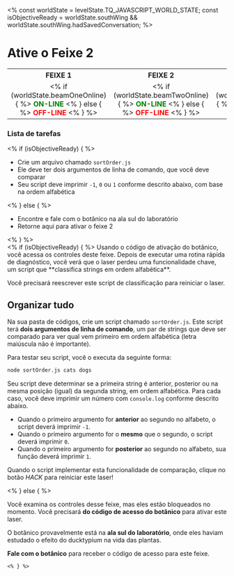 <%
const worldState = levelState.TQ_JAVASCRIPT_WORLD_STATE;
const isObjectiveReady = worldState.southWing &&
worldState.southWing.hadSavedConversation;
%>

# Ative o Feixe 2

<style>
table.lasers {
  margin-top: 10px;
}
table.lasers th, table.lasers td {
  text-align: center !important;
}
table.lasers td span {
  font-weight: bold;
}
table.lasers td span.on {
  color: green;
}
table.lasers td span.off {
  color: red;
}
</style>
<table class="lasers">
  <tr>
    <th>FEIXE 1</th>
    <th>FEIXE 2</th>
    <th>FEIXE 3</th>
    <th>FEIXE 4</th>
  </tr>
  <tr>
    <td>
      <% if (worldState.beamOneOnline) { %>
        <span class="on">ON-LINE</span>
      <% } else { %>
        <span class="off">OFF-LINE</span>
      <% } %>
    </td>
    <td>
      <% if (worldState.beamTwoOnline) { %>
      <span class="on">ON-LINE</span>
      <% } else { %>
        <span class="off">OFF-LINE</span>
      <% } %>
    </td>
    <td>
      <% if (worldState.beamThreeOnline) { %>
      <span class="on">ON-LINE</span>
      <% } else { %>
        <span class="off">OFF-LINE</span>
      <% } %>
    </td>
    <td>
      <% if (worldState.beamFourOnline) { %>
      <span class="on">ON-LINE</span>
      <% } else { %>
        <span class="off">OFF-LINE</span>
      <% } %>
    </td>
  </tr>
</table>
<div class="aside">
<h3>Lista de tarefas</h3>
<% 
if (isObjectiveReady) {
%>
<ul>
  <li>Crie um arquivo chamado <code>sortOrder.js</code></li>
  <li>Ele deve ter dois argumentos de linha de comando, que você deve comparar</li>
  <li>Seu script deve imprimir <code>-1</code>, <code>0</code> ou <code>1</code> conforme descrito abaixo, com base na ordem alfabética</li>
</ul>
<% } else { %>
<ul>
  <li>Encontre e fale com o botânico na ala sul do laboratório</li>
  <li>Retorne aqui para ativar o feixe 2</li>
</ul>
<% } %>
</div>
<% if (isObjectiveReady) { %>
Usando o código de ativação do botânico, você acessa os controles deste feixe. Depois de executar uma rotina rápida de diagnóstico, você verá que o laser perdeu uma funcionalidade chave, um script que **classifica strings em ordem alfabética**.

Você precisará reescrever este script de classificação para reiniciar o laser.

## Organizar tudo

Na sua pasta de códigos, crie um script chamado `sortOrder.js`. Este script terá **dois argumentos de linha de comando**, um par de strings que deve ser comparado para ver qual vem primeiro em ordem alfabética (letra maiúscula não é importante).

Para testar seu script, você o executa da seguinte forma:

```bash
node sortOrder.js cats dogs
```

Seu script deve determinar se a primeira string é anterior, posterior ou na mesma posição (igual) da segunda string, em ordem alfabética. Para cada caso, você deve imprimir um número com `console.log` conforme descrito abaixo.

- Quando o primeiro argumento for **anterior** ao segundo no alfabeto, o script deverá imprimir `-1`.
- Quando o primeiro argumento for o **mesmo** que o segundo, o script deverá imprimir `0`.
- Quando o primeiro argumento for **posterior** ao segundo no alfabeto, sua função deverá imprimir `1`.

Quando o script implementar esta funcionalidade de comparação, clique no botão _HACK_ para reiniciar este laser!

<% } else { %>

Você examina os controles desse feixe, mas eles estão bloqueados no momento. Você precisará **do código de acesso do botânico** para ativar este laser.

O botânico provavelmente está na **ala sul do laboratório**, onde eles haviam estudado o efeito do ducktypium na vida das plantas.

**Fale com o botânico** para receber o código de acesso para este feixe.

```
<% } %>
```